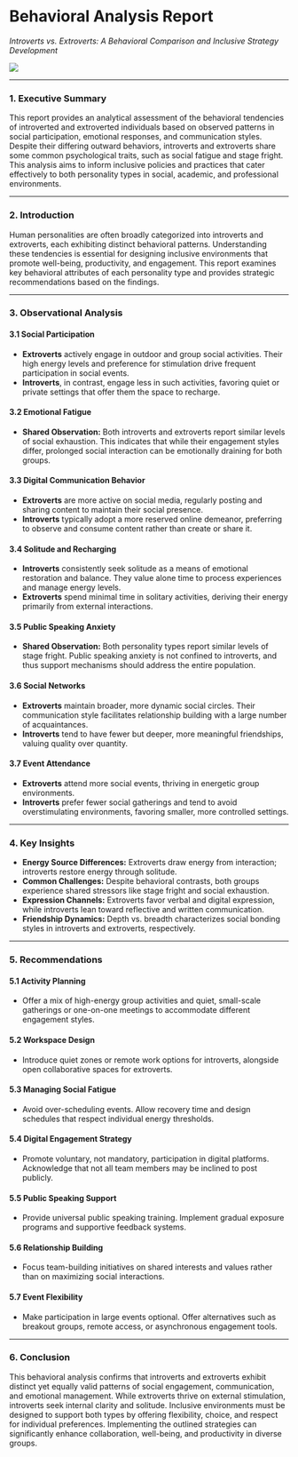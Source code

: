 # Behavioral Analysis Report

*Introverts vs. Extroverts: A Behavioral Comparison and Inclusive Strategy Development*

![](https://i.postimg.cc/GhFXTw8x/TASK34B.png)

---

### **1. Executive Summary**

This report provides an analytical assessment of the behavioral tendencies of introverted and extroverted individuals based on observed patterns in social participation, emotional responses, and communication styles. Despite their differing outward behaviors, introverts and extroverts share some common psychological traits, such as social fatigue and stage fright. This analysis aims to inform inclusive policies and practices that cater effectively to both personality types in social, academic, and professional environments.

---

### **2. Introduction**

Human personalities are often broadly categorized into introverts and extroverts, each exhibiting distinct behavioral patterns. Understanding these tendencies is essential for designing inclusive environments that promote well-being, productivity, and engagement. This report examines key behavioral attributes of each personality type and provides strategic recommendations based on the findings.

---

### **3. Observational Analysis**

#### **3.1 Social Participation**

* **Extroverts** actively engage in outdoor and group social activities. Their high energy levels and preference for stimulation drive frequent participation in social events.
* **Introverts**, in contrast, engage less in such activities, favoring quiet or private settings that offer them the space to recharge.

#### **3.2 Emotional Fatigue**

* **Shared Observation:** Both introverts and extroverts report similar levels of social exhaustion. This indicates that while their engagement styles differ, prolonged social interaction can be emotionally draining for both groups.

#### **3.3 Digital Communication Behavior**

* **Extroverts** are more active on social media, regularly posting and sharing content to maintain their social presence.
* **Introverts** typically adopt a more reserved online demeanor, preferring to observe and consume content rather than create or share it.

#### **3.4 Solitude and Recharging**

* **Introverts** consistently seek solitude as a means of emotional restoration and balance. They value alone time to process experiences and manage energy levels.
* **Extroverts** spend minimal time in solitary activities, deriving their energy primarily from external interactions.

#### **3.5 Public Speaking Anxiety**

* **Shared Observation:** Both personality types report similar levels of stage fright. Public speaking anxiety is not confined to introverts, and thus support mechanisms should address the entire population.

#### **3.6 Social Networks**

* **Extroverts** maintain broader, more dynamic social circles. Their communication style facilitates relationship building with a large number of acquaintances.
* **Introverts** tend to have fewer but deeper, more meaningful friendships, valuing quality over quantity.

#### **3.7 Event Attendance**

* **Extroverts** attend more social events, thriving in energetic group environments.
* **Introverts** prefer fewer social gatherings and tend to avoid overstimulating environments, favoring smaller, more controlled settings.

---

### **4. Key Insights**

* **Energy Source Differences:** Extroverts draw energy from interaction; introverts restore energy through solitude.
* **Common Challenges:** Despite behavioral contrasts, both groups experience shared stressors like stage fright and social exhaustion.
* **Expression Channels:** Extroverts favor verbal and digital expression, while introverts lean toward reflective and written communication.
* **Friendship Dynamics:** Depth vs. breadth characterizes social bonding styles in introverts and extroverts, respectively.

---

### **5. Recommendations**

#### **5.1 Activity Planning**

* Offer a mix of high-energy group activities and quiet, small-scale gatherings or one-on-one meetings to accommodate different engagement styles.

#### **5.2 Workspace Design**

* Introduce quiet zones or remote work options for introverts, alongside open collaborative spaces for extroverts.

#### **5.3 Managing Social Fatigue**

* Avoid over-scheduling events. Allow recovery time and design schedules that respect individual energy thresholds.

#### **5.4 Digital Engagement Strategy**

* Promote voluntary, not mandatory, participation in digital platforms. Acknowledge that not all team members may be inclined to post publicly.

#### **5.5 Public Speaking Support**

* Provide universal public speaking training. Implement gradual exposure programs and supportive feedback systems.

#### **5.6 Relationship Building**

* Focus team-building initiatives on shared interests and values rather than on maximizing social interactions.

#### **5.7 Event Flexibility**

* Make participation in large events optional. Offer alternatives such as breakout groups, remote access, or asynchronous engagement tools.

---

### **6. Conclusion**

This behavioral analysis confirms that introverts and extroverts exhibit distinct yet equally valid patterns of social engagement, communication, and emotional management. While extroverts thrive on external stimulation, introverts seek internal clarity and solitude. Inclusive environments must be designed to support both types by offering flexibility, choice, and respect for individual preferences. Implementing the outlined strategies can significantly enhance collaboration, well-being, and productivity in diverse groups.

